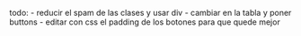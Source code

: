 todo:
    -  reducir el spam de las clases y usar div
    -  cambiar en la tabla y poner buttons
    -  editar con css el padding de los botones para que quede mejor